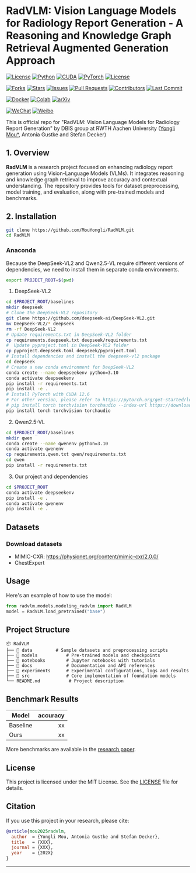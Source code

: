 # RadVLM: Vision Language Models for Radiology Report Generation - A Reasoning and Knowledge Graph Retrieval Augmented Generation Approach 

[![License](https://img.shields.io/badge/license-MIT-blue.svg)](LICENSE)
[![Python](https://img.shields.io/badge/Python-3.10%2B-blue.svg)](https://www.python.org/)
[![CUDA](https://img.shields.io/badge/CUDA-12.4-green)](https://developer.nvidia.com/cuda-downloads)
[![PyTorch](https://img.shields.io/badge/PyTorch-2.5.0-red)](https://pytorch.org/get-started/locally/)
[![License](https://img.shields.io/badge/license-MIT-blue.svg)](LICENSE)

[![Forks](https://img.shields.io/github/forks/MouYongli/RadVLM?style=social)](https://github.com/MouYongli/RadVLM/network/members)
[![Stars](https://img.shields.io/github/stars/MouYongli/RadVLM?style=social)](https://github.com/MouYongli/RadVLM/stargazers)
[![Issues](https://img.shields.io/github/issues/MouYongli/RadVLM)](https://github.com/MouYongli/RadVLM/issues)
[![Pull Requests](https://img.shields.io/github/issues-pr/MouYongli/RadVLM)](https://github.com/MouYongli/RadVLM/pulls)
[![Contributors](https://img.shields.io/github/contributors/MouYongli/RadVLM)](https://github.com/MouYongli/RadVLM/graphs/contributors)
[![Last Commit](https://img.shields.io/github/last-commit/MouYongli/RadVLM)](https://github.com/MouYongli/RadVLM/commits/main)
<!-- [![Build Status](https://img.shields.io/github/actions/workflow/status/MouYongli/RadVLM/ci.yml)](https://github.com/MouYongli/RadVLM/actions)
[![Code Quality](https://img.shields.io/lgtm/grade/python/g/MouYongli/RadVLM.svg?logo=lgtm&logoWidth=18)](https://lgtm.com/projects/g/MouYongli/RadVLM/context:python) -->

[![Docker](https://img.shields.io/badge/Docker-Supported-blue)](https://hub.docker.com/r/YOUR_DOCKER_IMAGE)
[![Colab](https://img.shields.io/badge/Open%20in-Colab-yellow)](https://colab.research.google.com/github/YOUR_GITHUB_USERNAME/YOUR_REPO_NAME/blob/main/notebooks/demo.ipynb)
[![arXiv](https://img.shields.io/badge/arXiv-XXXX.XXXXX-b31b1b.svg)](https://arxiv.org/abs/XXXX.XXXXX)


[![WeChat](https://img.shields.io/badge/WeChat-公众号名称-green)](https://your-wechat-link.com)
[![Weibo](https://img.shields.io/badge/Weibo-关注-red)](https://weibo.com/YOUR_WEIBO_LINK)
<!-- [![Discord](https://img.shields.io/discord/YOUR_DISCORD_SERVER_ID?label=Discord&logo=discord&color=5865F2)](https://discord.gg/YOUR_INVITE_LINK) -->
<!-- [![Twitter](https://img.shields.io/twitter/follow/YOUR_TWITTER_HANDLE?style=social)](https://twitter.com/YOUR_TWITTER_HANDLE) -->



This is official repo for "RadVLM: Vision Language Models for Radiology Report Generation" by DBIS group at RWTH Aachen University
([Yongli Mou*](mou@dbis.rwth-aachen.de), Antonia Gustke and Stefan Decker)

## 1. Overview

**RadVLM** is a research project focused on enhancing radiology report generation using Vision-Language Models (VLMs). It integrates reasoning and knowledge graph retrieval to improve accuracy and contextual understanding. The repository provides tools for dataset preprocessing, model training, and evaluation, along with pre-trained models and benchmarks.

## 2. Installation

```bash
git clone https://github.com/MouYongli/RadVLM.git
cd RadVLM
```

### Anaconda

Because the DeepSeek-VL2 and Qwen2.5-VL require different versions of dependencies, we need to install them in separate conda environments.

```bash
export PROJECT_ROOT=$(pwd)
```

1. DeepSeek-VL2
```bash
cd $PROJECT_ROOT/baselines
mkdir deepseek
# Clone the DeepSeek-VL2 repository
git clone https://github.com/deepseek-ai/DeepSeek-VL2.git
mv DeepSeek-VL2/* deepseek
rm -rf DeepSeek-VL2
# Update requirements.txt in DeepSeek-VL2 folder
cp requirements.deepseek.txt deepseek/requirements.txt
#  Update pyproject.toml in DeepSeek-VL2 folder
cp pyproject.deepseek.toml deepseek/pyproject.toml
# Install dependencies and install the deepseek-vl2 package
cd deepseek
# Create a new conda environment for DeepSeek-VL2
conda create --name deepseekenv python=3.10
conda activate deepseekenv
pip install -r requirements.txt
pip install -e .
# Install PyTorch with CUDA 12.6
# For other version, please refer to https://pytorch.org/get-started/locally, for example:
# pip install torch torchvision torchaudio --index-url https://download.pytorch.org/whl/cu128
pip install torch torchvision torchaudio 
```

2. Qwen2.5-VL

```bash
cd $PROJECT_ROOT/baselines
mkdir qwen
conda create --name qwenenv python=3.10
conda activate qwenenv
cp requirements.qwen.txt qwen/requirements.txt
cd qwen
pip install -r requirements.txt
```

3. Our project and dependencies
```bash
cd $PROJECT_ROOT
conda activate deepseekenv
pip install -e .
conda activate qwenenv
pip install -e .
```

## Datasets

### Download datasets

- MIMIC-CXR: https://physionet.org/content/mimic-cxr/2.0.0/
- ChestExpert







## Usage

Here's an example of how to use the model:

```python
from radvlm.models.modeling_radvlm import RadVLM
model = RadVLM.load_pretrained("base")
```

## Project Structure
```
📦 RadVLM
├── 📁 data         # Sample datasets and preprocessing scripts
├── 📁 models           # Pre-trained models and checkpoints
├── 📁 notebooks        # Jupyter notebooks with tutorials
├── 📁 docs             # Documentation and API references
├── 📁 experiments      # Experimental configurations, logs and results
├── 📁 src              # Core implementation of foundation models
└── README.md           # Project description
```

## Benchmark Results

| Model        | accuracy |
|--------------|-------:|
| Baseline | xx     |  
| Ours | xx     | 
More benchmarks are available in the [research paper](https://your-project-website.com/paper).


## License

This project is licensed under the MIT License. See the [LICENSE](LICENSE) file for details.


## Citation

If you use this project in your research, please cite:
```bibtex
@article{mou2025radvlm,
  author  = {Yongli Mou, Antonia Gustke and Stefan Decker},
  title   = {XXX},
  journal = {XXX},
  year    = {202X}
}
```

---
<!-- ---Developed by **Your Name** | [LinkedIn](https://linkedin.com/in/YOURNAME) | [Twitter](https://twitter.com/YOURHANDLE) -->
